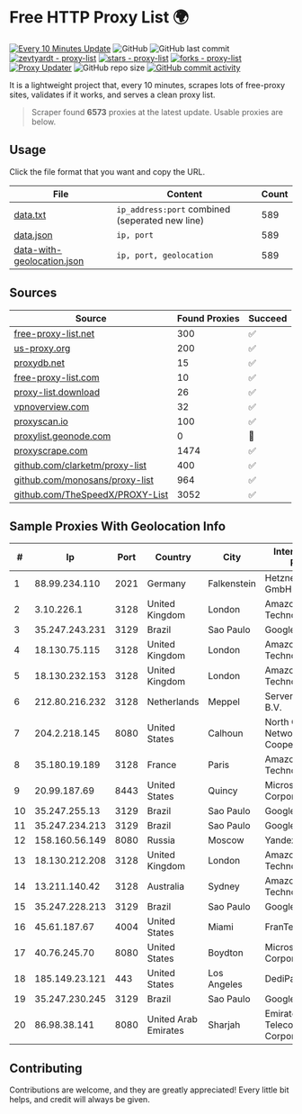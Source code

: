 
# Free HTTP Proxy List 🌍

[![Every 10 Minutes Update](https://github.com/mertguvencli/http-proxy-list/actions/workflows/main.yml/badge.svg?branch=main)](https://github.com/mertguvencli/http-proxy-list/actions/workflows/main.yml)
![GitHub](https://img.shields.io/github/license/mertguvencli/http-proxy-list)
![GitHub last commit](https://img.shields.io/github/last-commit/mertguvencli/http-proxy-list)
[![zevtyardt - proxy-list](https://img.shields.io/static/v1?label=zevtyardt&message=proxy-list&color=blue&logo=github)](https://github.com/zevtyardt/proxy-list "Go to GitHub repo")
[![stars - proxy-list](https://img.shields.io/github/stars/zevtyardt/proxy-list?style=social)](https://github.com/zevtyardt/proxy-list)
[![forks - proxy-list](https://img.shields.io/github/forks/zevtyardt/proxy-list?style=social)](https://github.com/zevtyardt/proxy-list)
[![Proxy Updater](https://github.com/zevtyardt/proxy-list/workflows/Proxy%20Updater/badge.svg)](https://github.com/zevtyardt/proxy-list/actions?query=workflow:"Proxy+Updater")
![GitHub repo size](https://img.shields.io/github/repo-size/zevtyardt/proxy-list)
[![GitHub commit activity](https://img.shields.io/github/commit-activity/m/zevtyardt/proxy-list?logo=commits)](https://github.com/zevtyardt/proxy-list/commits/main)

It is a lightweight project that, every 10 minutes, scrapes lots of free-proxy sites, validates if it works, and serves a clean proxy list.

> Scraper found **6573** proxies at the latest update. Usable proxies are below.

## Usage

Click the file format that you want and copy the URL.

|File|Content|Count|
|----|-------|-----|
|[data.txt](https://raw.githubusercontent.com/mertguvencli/http-proxy-list/main/proxy-list/data.txt)|`ip_address:port` combined (seperated new line)|589|
|[data.json](https://raw.githubusercontent.com/mertguvencli/http-proxy-list/main/proxy-list/data.json)|`ip, port`|589|
|[data-with-geolocation.json](https://raw.githubusercontent.com/mertguvencli/http-proxy-list/main/proxy-list/data-with-geolocation.json)|`ip, port, geolocation`|589|

## Sources

|Source|Found Proxies|Succeed|
|------|-------------|-------|
|[free-proxy-list.net](https://free-proxy-list.net)|300|✅|
|[us-proxy.org](https://www.us-proxy.org)|200|✅|
|[proxydb.net](http://proxydb.net)|15|✅|
|[free-proxy-list.com](https://free-proxy-list.com/?page=&port=&type%5B%5D=http&type%5B%5D=https&up_time=0&search=Search)|10|✅|
|[proxy-list.download](https://www.proxy-list.download/HTTP)|26|✅|
|[vpnoverview.com](https://vpnoverview.com/privacy/anonymous-browsing/free-proxy-servers)|32|✅|
|[proxyscan.io](https://www.proxyscan.io)|100|✅|
|[proxylist.geonode.com](https://proxylist.geonode.com/api/proxy-list?limit=300&page=1&sort_by=lastChecked&sort_type=desc&protocols=http,https)|0|🚫|
|[proxyscrape.com](https://api.proxyscrape.com/v2/?request=displayproxies&protocol=http&timeout=10000&country=all&ssl=all&anonymity=all)|1474|✅|
|[github.com/clarketm/proxy-list](https://raw.githubusercontent.com/clarketm/proxy-list/master/proxy-list-raw.txt)|400|✅|
|[github.com/monosans/proxy-list](https://raw.githubusercontent.com/monosans/proxy-list/main/proxies/http.txt)|964|✅|
|[github.com/TheSpeedX/PROXY-List](https://raw.githubusercontent.com/TheSpeedX/PROXY-List/master/http.txt)|3052|✅|


## Sample Proxies With Geolocation Info

|#|Ip|Port|Country|City|Internet Service Provider|
|-|--|----|-------|----|-------------------------|
|1|88.99.234.110|2021|Germany|Falkenstein|Hetzner Online GmbH|
|2|3.10.226.1|3128|United Kingdom|London|Amazon Technologies Inc.|
|3|35.247.243.231|3129|Brazil|Sao Paulo|Google LLC|
|4|18.130.75.115|3128|United Kingdom|London|Amazon Technologies Inc.|
|5|18.130.232.153|3128|United Kingdom|London|Amazon Technologies Inc.|
|6|212.80.216.232|3128|Netherlands|Meppel|Serverius Holding B.V.|
|7|204.2.218.145|8080|United States|Calhoun|North Georgia Network Cooperative, Inc.|
|8|35.180.19.189|3128|France|Paris|Amazon Technologies Inc.|
|9|20.99.187.69|8443|United States|Quincy|Microsoft Corporation|
|10|35.247.255.13|3129|Brazil|Sao Paulo|Google LLC|
|11|35.247.234.213|3129|Brazil|Sao Paulo|Google LLC|
|12|158.160.56.149|8080|Russia|Moscow|Yandex.Cloud LLC|
|13|18.130.212.208|3128|United Kingdom|London|Amazon Technologies Inc.|
|14|13.211.140.42|3128|Australia|Sydney|Amazon Technologies Inc.|
|15|35.247.228.213|3129|Brazil|Sao Paulo|Google LLC|
|16|45.61.187.67|4004|United States|Miami|FranTech Solutions|
|17|40.76.245.70|8080|United States|Boydton|Microsoft Corporation|
|18|185.149.23.121|443|United States|Los Angeles|DediPath|
|19|35.247.230.245|3129|Brazil|Sao Paulo|Google LLC|
|20|86.98.38.141|8080|United Arab Emirates|Sharjah|Emirates Telecommunications Corporation|



## Contributing

Contributions are welcome, and they are greatly appreciated! Every
little bit helps, and credit will always be given.

